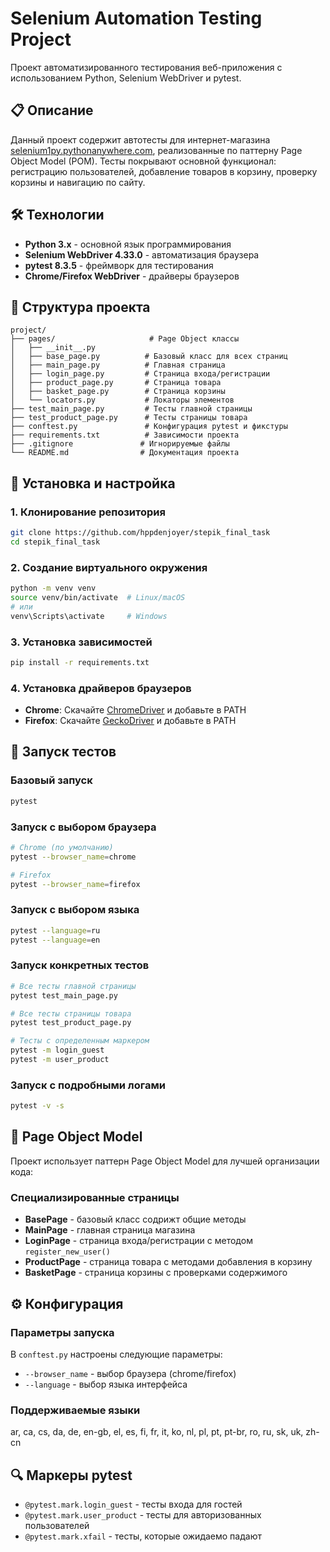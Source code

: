 # Selenium Automation Testing Project

Проект автоматизированного тестирования веб-приложения с использованием Python, Selenium WebDriver и pytest.

## 📋 Описание

Данный проект содержит автотесты для интернет-магазина [selenium1py.pythonanywhere.com](http://selenium1py.pythonanywhere.com/), реализованные по паттерну Page Object Model (POM). Тесты покрывают основной функционал: регистрацию пользователей, добавление товаров в корзину, проверку корзины и навигацию по сайту.

## 🛠 Технологии

- **Python 3.x** - основной язык программирования
- **Selenium WebDriver 4.33.0** - автоматизация браузера
- **pytest 8.3.5** - фреймворк для тестирования
- **Chrome/Firefox WebDriver** - драйверы браузеров

## 📁 Структура проекта

```
project/
├── pages/                     # Page Object классы
│   ├── __init__.py
│   ├── base_page.py          # Базовый класс для всех страниц
│   ├── main_page.py          # Главная страница
│   ├── login_page.py         # Страница входа/регистрации
│   ├── product_page.py       # Страница товара
│   ├── basket_page.py        # Страница корзины
│   └── locators.py           # Локаторы элементов
├── test_main_page.py         # Тесты главной страницы
├── test_product_page.py      # Тесты страницы товара
├── conftest.py               # Конфигурация pytest и фикстуры
├── requirements.txt          # Зависимости проекта
├── .gitignore               # Игнорируемые файлы
└── README.md                # Документация проекта
```

## 🚀 Установка и настройка

### 1. Клонирование репозитория
```bash
git clone https://github.com/hppdenjoyer/stepik_final_task
cd stepik_final_task
```

### 2. Создание виртуального окружения
```bash
python -m venv venv
source venv/bin/activate  # Linux/macOS
# или
venv\Scripts\activate     # Windows
```

### 3. Установка зависимостей
```bash
pip install -r requirements.txt
```

### 4. Установка драйверов браузеров
- **Chrome**: Скачайте [ChromeDriver](https://chromedriver.chromium.org/) и добавьте в PATH
- **Firefox**: Скачайте [GeckoDriver](https://github.com/mozilla/geckodriver/releases) и добавьте в PATH

## 🎯 Запуск тестов

### Базовый запуск
```bash
pytest
```

### Запуск с выбором браузера
```bash
# Chrome (по умолчанию)
pytest --browser_name=chrome

# Firefox
pytest --browser_name=firefox
```

### Запуск с выбором языка
```bash
pytest --language=ru
pytest --language=en
```

### Запуск конкретных тестов
```bash
# Все тесты главной страницы
pytest test_main_page.py

# Все тесты страницы товара
pytest test_product_page.py

# Тесты с определенным маркером
pytest -m login_guest
pytest -m user_product
```

### Запуск с подробными логами
```bash
pytest -v -s
```

## 📝 Page Object Model

Проект использует паттерн Page Object Model для лучшей организации кода:

### Специализированные страницы
- **BasePage** - базовый класс содрижт общие методы
- **MainPage** - главная страница магазина
- **LoginPage** - страница входа/регистрации с методом `register_new_user()`
- **ProductPage** - страница товара с методами добавления в корзину
- **BasketPage** - страница корзины с проверками содержимого

## ⚙️ Конфигурация

### Параметры запуска
В `conftest.py` настроены следующие параметры:
- `--browser_name` - выбор браузера (chrome/firefox)
- `--language` - выбор языка интерфейса

### Поддерживаемые языки
ar, ca, cs, da, de, en-gb, el, es, fi, fr, it, ko, nl, pl, pt, pt-br, ro, ru, sk, uk, zh-cn

## 🔍 Маркеры pytest

- `@pytest.mark.login_guest` - тесты входа для гостей
- `@pytest.mark.user_product` - тесты для авторизованных пользователей
- `@pytest.mark.xfail` - тесты, которые ожидаемо падают









